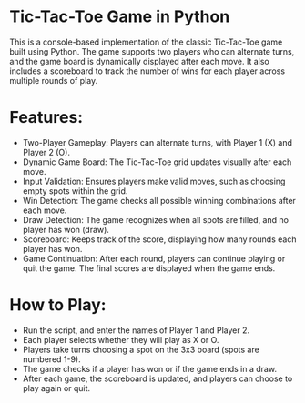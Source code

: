 # Tic-Tac-Toe Game in Python

This is a console-based implementation of the classic Tic-Tac-Toe game built using Python. The game supports two players who can alternate turns, and the game board is dynamically displayed after each move. It also includes a scoreboard to track the number of wins for each player across multiple rounds of play.

# Features:

- Two-Player Gameplay: Players can alternate turns, with Player 1 (X) and Player 2 (O).
- Dynamic Game Board: The Tic-Tac-Toe grid updates visually after each move.
- Input Validation: Ensures players make valid moves, such as choosing empty spots within the grid.
- Win Detection: The game checks all possible winning combinations after each move.
- Draw Detection: The game recognizes when all spots are filled, and no player has won (draw).
- Scoreboard: Keeps track of the score, displaying how many rounds each player has won.
- Game Continuation: After each round, players can continue playing or quit the game. The final scores are displayed when the game ends.

# How to Play:

- Run the script, and enter the names of Player 1 and Player 2.
- Each player selects whether they will play as X or O.
- Players take turns choosing a spot on the 3x3 board (spots are numbered 1-9).
- The game checks if a player has won or if the game ends in a draw.
- After each game, the scoreboard is updated, and players can choose to play again or quit.
